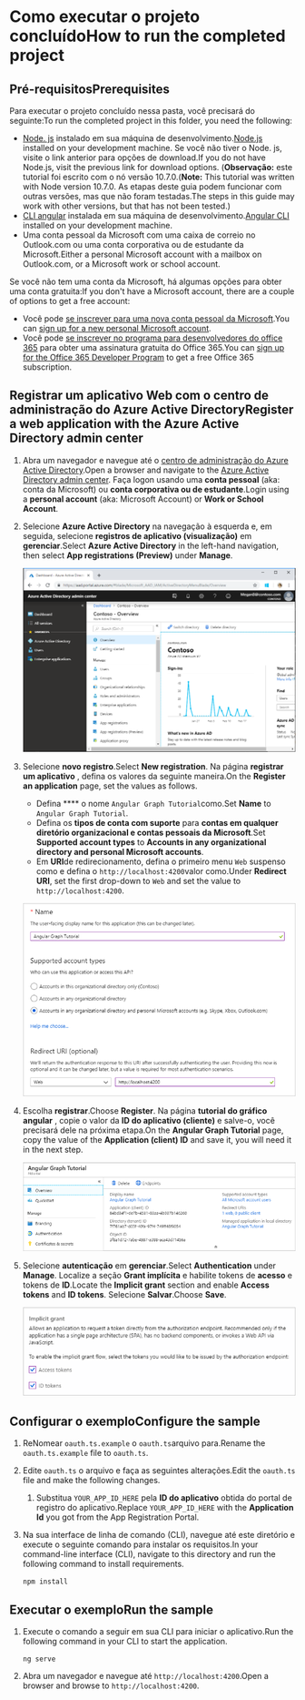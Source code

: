 # <a name="how-to-run-the-completed-project"></a><span data-ttu-id="c4a6a-101">Como executar o projeto concluído</span><span class="sxs-lookup"><span data-stu-id="c4a6a-101">How to run the completed project</span></span>

## <a name="prerequisites"></a><span data-ttu-id="c4a6a-102">Pré-requisitos</span><span class="sxs-lookup"><span data-stu-id="c4a6a-102">Prerequisites</span></span>

<span data-ttu-id="c4a6a-103">Para executar o projeto concluído nessa pasta, você precisará do seguinte:</span><span class="sxs-lookup"><span data-stu-id="c4a6a-103">To run the completed project in this folder, you need the following:</span></span>

- <span data-ttu-id="c4a6a-104">[Node. js](https://nodejs.org) instalado em sua máquina de desenvolvimento.</span><span class="sxs-lookup"><span data-stu-id="c4a6a-104">[Node.js](https://nodejs.org) installed on your development machine.</span></span> <span data-ttu-id="c4a6a-105">Se você não tiver o Node. js, visite o link anterior para opções de download.</span><span class="sxs-lookup"><span data-stu-id="c4a6a-105">If you do not have Node.js, visit the previous link for download options.</span></span> <span data-ttu-id="c4a6a-106">(**Observação:** este tutorial foi escrito com o nó versão 10.7.0.</span><span class="sxs-lookup"><span data-stu-id="c4a6a-106">(**Note:** This tutorial was written with Node version 10.7.0.</span></span> <span data-ttu-id="c4a6a-107">As etapas deste guia podem funcionar com outras versões, mas que não foram testadas.</span><span class="sxs-lookup"><span data-stu-id="c4a6a-107">The steps in this guide may work with other versions, but that has not been tested.)</span></span>
- <span data-ttu-id="c4a6a-108">[CLI angular](https://cli.angular.io/) instalada em sua máquina de desenvolvimento.</span><span class="sxs-lookup"><span data-stu-id="c4a6a-108">[Angular CLI](https://cli.angular.io/) installed on your development machine.</span></span>
- <span data-ttu-id="c4a6a-109">Uma conta pessoal da Microsoft com uma caixa de correio no Outlook.com ou uma conta corporativa ou de estudante da Microsoft.</span><span class="sxs-lookup"><span data-stu-id="c4a6a-109">Either a personal Microsoft account with a mailbox on Outlook.com, or a Microsoft work or school account.</span></span>

<span data-ttu-id="c4a6a-110">Se você não tem uma conta da Microsoft, há algumas opções para obter uma conta gratuita:</span><span class="sxs-lookup"><span data-stu-id="c4a6a-110">If you don't have a Microsoft account, there are a couple of options to get a free account:</span></span>

- <span data-ttu-id="c4a6a-111">Você pode [se inscrever para uma nova conta pessoal da Microsoft](https://signup.live.com/signup?wa=wsignin1.0&rpsnv=12&ct=1454618383&rver=6.4.6456.0&wp=MBI_SSL_SHARED&wreply=https://mail.live.com/default.aspx&id=64855&cbcxt=mai&bk=1454618383&uiflavor=web&uaid=b213a65b4fdc484382b6622b3ecaa547&mkt=E-US&lc=1033&lic=1).</span><span class="sxs-lookup"><span data-stu-id="c4a6a-111">You can [sign up for a new personal Microsoft account](https://signup.live.com/signup?wa=wsignin1.0&rpsnv=12&ct=1454618383&rver=6.4.6456.0&wp=MBI_SSL_SHARED&wreply=https://mail.live.com/default.aspx&id=64855&cbcxt=mai&bk=1454618383&uiflavor=web&uaid=b213a65b4fdc484382b6622b3ecaa547&mkt=E-US&lc=1033&lic=1).</span></span>
- <span data-ttu-id="c4a6a-112">Você pode [se inscrever no programa para desenvolvedores do office 365](https://developer.microsoft.com/office/dev-program) para obter uma assinatura gratuita do Office 365.</span><span class="sxs-lookup"><span data-stu-id="c4a6a-112">You can [sign up for the Office 365 Developer Program](https://developer.microsoft.com/office/dev-program) to get a free Office 365 subscription.</span></span>

## <a name="register-a-web-application-with-the-azure-active-directory-admin-center"></a><span data-ttu-id="c4a6a-113">Registrar um aplicativo Web com o centro de administração do Azure Active Directory</span><span class="sxs-lookup"><span data-stu-id="c4a6a-113">Register a web application with the Azure Active Directory admin center</span></span>

1. <span data-ttu-id="c4a6a-114">Abra um navegador e navegue até o [centro de administração do Azure Active Directory](https://aad.portal.azure.com).</span><span class="sxs-lookup"><span data-stu-id="c4a6a-114">Open a browser and navigate to the [Azure Active Directory admin center](https://aad.portal.azure.com).</span></span> <span data-ttu-id="c4a6a-115">Faça logon usando uma **conta pessoal** (aka: conta da Microsoft) ou **conta corporativa ou de estudante**.</span><span class="sxs-lookup"><span data-stu-id="c4a6a-115">Login using a **personal account** (aka: Microsoft Account) or **Work or School Account**.</span></span>

1. <span data-ttu-id="c4a6a-116">Selecione **Azure Active Directory** na navegação à esquerda e, em seguida, selecione **registros de aplicativo (visualização)** em **gerenciar**.</span><span class="sxs-lookup"><span data-stu-id="c4a6a-116">Select **Azure Active Directory** in the left-hand navigation, then select **App registrations (Preview)** under **Manage**.</span></span>

    ![<span data-ttu-id="c4a6a-117">Uma captura de tela dos registros de aplicativo</span><span class="sxs-lookup"><span data-stu-id="c4a6a-117">A screenshot of the App registrations</span></span> ](/tutorial/images/aad-portal-app-registrations.png)

1. <span data-ttu-id="c4a6a-118">Selecione **novo registro**.</span><span class="sxs-lookup"><span data-stu-id="c4a6a-118">Select **New registration**.</span></span> <span data-ttu-id="c4a6a-119">Na página **registrar um aplicativo** , defina os valores da seguinte maneira.</span><span class="sxs-lookup"><span data-stu-id="c4a6a-119">On the **Register an application** page, set the values as follows.</span></span>

    - <span data-ttu-id="c4a6a-120">Defina \*\*\*\* o nome `Angular Graph Tutorial`como.</span><span class="sxs-lookup"><span data-stu-id="c4a6a-120">Set **Name** to `Angular Graph Tutorial`.</span></span>
    - <span data-ttu-id="c4a6a-121">Defina os **tipos de conta com suporte** para **contas em qualquer diretório organizacional e contas pessoais da Microsoft**.</span><span class="sxs-lookup"><span data-stu-id="c4a6a-121">Set **Supported account types** to **Accounts in any organizational directory and personal Microsoft accounts**.</span></span>
    - <span data-ttu-id="c4a6a-122">Em **URI**de redirecionamento, defina o primeiro menu `Web` suspenso como e defina o `http://localhost:4200`valor como.</span><span class="sxs-lookup"><span data-stu-id="c4a6a-122">Under **Redirect URI**, set the first drop-down to `Web` and set the value to `http://localhost:4200`.</span></span>

    ![Uma captura de tela da página registrar um aplicativo](/tutorial/images/aad-register-an-app.png)

1. <span data-ttu-id="c4a6a-124">Escolha **registrar**.</span><span class="sxs-lookup"><span data-stu-id="c4a6a-124">Choose **Register**.</span></span> <span data-ttu-id="c4a6a-125">Na página **tutorial do gráfico angular** , copie o valor da **ID do aplicativo (cliente)** e salve-o, você precisará dele na próxima etapa.</span><span class="sxs-lookup"><span data-stu-id="c4a6a-125">On the **Angular Graph Tutorial** page, copy the value of the **Application (client) ID** and save it, you will need it in the next step.</span></span>

    ![Uma captura de tela da ID do aplicativo do novo registro de aplicativo](/tutorial/images/aad-application-id.png)

1. <span data-ttu-id="c4a6a-127">Selecione **autenticação** em **gerenciar**.</span><span class="sxs-lookup"><span data-stu-id="c4a6a-127">Select **Authentication** under **Manage**.</span></span> <span data-ttu-id="c4a6a-128">Localize a seção **Grant implícita** e habilite tokens de **acesso** e tokens de **ID**.</span><span class="sxs-lookup"><span data-stu-id="c4a6a-128">Locate the **Implicit grant** section and enable **Access tokens** and **ID tokens**.</span></span> <span data-ttu-id="c4a6a-129">Selecione **Salvar**.</span><span class="sxs-lookup"><span data-stu-id="c4a6a-129">Choose **Save**.</span></span>

    ![Uma captura de tela da seção Grant implícita](/tutorial/images/aad-implicit-grant.png)

## <a name="configure-the-sample"></a><span data-ttu-id="c4a6a-131">Configurar o exemplo</span><span class="sxs-lookup"><span data-stu-id="c4a6a-131">Configure the sample</span></span>

1. <span data-ttu-id="c4a6a-132">ReNomear `oauth.ts.example` o `oauth.ts`arquivo para.</span><span class="sxs-lookup"><span data-stu-id="c4a6a-132">Rename the `oauth.ts.example` file to `oauth.ts`.</span></span>
1. <span data-ttu-id="c4a6a-133">Edite `oauth.ts` o arquivo e faça as seguintes alterações.</span><span class="sxs-lookup"><span data-stu-id="c4a6a-133">Edit the `oauth.ts` file and make the following changes.</span></span>
    1. <span data-ttu-id="c4a6a-134">Substitua `YOUR_APP_ID_HERE` pela **ID do aplicativo** obtida do portal de registro do aplicativo.</span><span class="sxs-lookup"><span data-stu-id="c4a6a-134">Replace `YOUR_APP_ID_HERE` with the **Application Id** you got from the App Registration Portal.</span></span>
1. <span data-ttu-id="c4a6a-135">Na sua interface de linha de comando (CLI), navegue até este diretório e execute o seguinte comando para instalar os requisitos.</span><span class="sxs-lookup"><span data-stu-id="c4a6a-135">In your command-line interface (CLI), navigate to this directory and run the following command to install requirements.</span></span>

    ```Shell
    npm install
    ```

## <a name="run-the-sample"></a><span data-ttu-id="c4a6a-136">Executar o exemplo</span><span class="sxs-lookup"><span data-stu-id="c4a6a-136">Run the sample</span></span>

1. <span data-ttu-id="c4a6a-137">Execute o comando a seguir em sua CLI para iniciar o aplicativo.</span><span class="sxs-lookup"><span data-stu-id="c4a6a-137">Run the following command in your CLI to start the application.</span></span>

    ```Shell
    ng serve
    ```

1. <span data-ttu-id="c4a6a-138">Abra um navegador e navegue até `http://localhost:4200`.</span><span class="sxs-lookup"><span data-stu-id="c4a6a-138">Open a browser and browse to `http://localhost:4200`.</span></span>